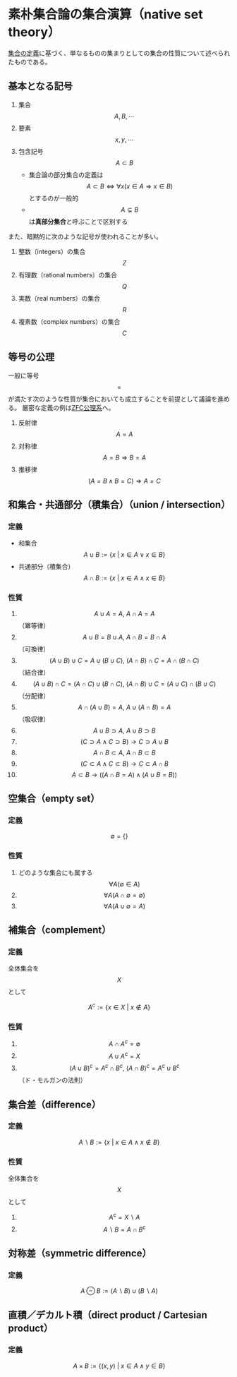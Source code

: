 # 素朴集合論の集合演算（native set theory）

[集合の定義](set.md)に基づく、単なるものの集まりとしての集合の性質について述べられたものである。

## 基本となる記号

1. 集合 $$A, B, \cdots$$
2. 要素 $$x, y, \cdots$$
3. 包含記号 $$A \subset B$$
    * 集合論の部分集合の定義は $$A \subset B \Leftrightarrow \forall x (x \in A \Rightarrow x \in B)$$ とするのが一般的
    * $$A \subsetneq B$$ は**真部分集合**と呼ぶことで区別する

また、暗黙的に次のような記号が使われることが多い。

1. 整数（integers）の集合 $$Z$$
2. 有理数（rational numbers）の集合 $$Q$$
3. 実数（real numbers）の集合 $$R$$
4. 複素数（complex numbers）の集合 $$C$$

## 等号の公理

一般に等号 $$=$$ が満たす次のような性質が集合においても成立することを前提として議論を進める。
厳密な定義の例は[ZFC公理系](../axiomatic_set_theory/zfc_set_theory.md)へ。

1. 反射律 $$A = A$$
2. 対称律 $$A=B \Rightarrow B=A$$
3. 推移律 $$(A=B \wedge B=C) \Rightarrow A = C$$

## 和集合・共通部分（積集合）（union / intersection）

### 定義

* 和集合 $$A \cup B := \{x \ | \ x \in A \vee x \in B \}$$
* 共通部分（積集合）$$A \cap B := \{x \ | \ x \in A \wedge x \in B \}$$

### 性質

1. $$A \cup A = A, \ A \cap A = A$$（冪等律）
2. $$A \cup B = B \cup A, \ A \cap B = B \cap A$$（可換律）
3. $$(A\cup B) \cup C = A \cup (B \cup C), \ (A \cap B) \cap C = A \cap (B \cap C)$$（結合律）
4. $$(A \cup B)\cap C = (A \cap C) \cup (B \cap C), \ (A \cap B) \cup C = (A\cup C)\cap(B \cup C)$$（分配律）
5. $$A\cap (A \cup B) = A, \ A \cup(A\cap B) = A$$（吸収律）
1. $$A\cup B \supset A, \ A\cup B \supset B$$
2. $$(C \supset A \wedge C \supset B) \rightarrow C \supset A \cup B$$
3. $$A\cap B \subset A, \ A \cap B \subset B$$
4. $$(C \subset A \wedge C \subset B) \rightarrow C \subset A \cap B$$
5. $$A \subset B \rightarrow ((A \cap B = A) \wedge (A \cup B = B))$$

## 空集合（empty set）

### 定義

$$\emptyset = \{\}$$

### 性質

1. どのような集合にも属する $$\forall A ( \emptyset \in A)$$
2. $$\forall A (A \cap \emptyset = \emptyset)$$
3. $$\forall A (A \cup \emptyset = A)$$

## 補集合（complement）

### 定義

全体集合を $$X$$ として

$$A^c := \{x \in X \ | \ x \notin A\}$$

### 性質

1. $$A \cap A^c = \emptyset$$
2. $$A \cup A^c = X$$
3. $$(A\cup B)^c = A^c \cap B^c, \ (A\cap B)^c = A^c \cup B^c$$（ド・モルガンの法則）

## 集合差（difference）

### 定義

$$A \backslash B := \{x \ | \ x \in A \wedge x \notin B\}$$

### 性質

全体集合を $$X$$ として

1. $$A^c = X \backslash A$$
2. $$A \backslash B = A \cap B^c$$

## 対称差（symmetric difference）

### 定義

$$A \ominus B := (A \backslash B) \cup (B \backslash A)$$

## 直積／デカルト積（direct product / Cartesian product）

### 定義

$$A \times B := \{(x,y) \ | \ x \in A \wedge y \in B\}$$

